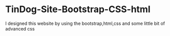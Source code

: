 # TinDog-Site-Bootstrap-CSS-html
I designed this website by using the bootstrap,html,css and some little bit of advanced css
